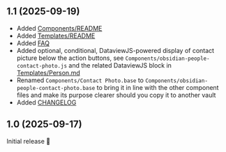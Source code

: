 ## 1.1 (2025-09-19)

- Added [Components/README](Components/README.md)
- Added [Templates/README](Templates/README.md)
- Added [FAQ](FAQ.md)
- Added optional, conditional, DataviewJS-powered display of contact picture below the action buttons, see `Components/obsidian-people-contact-photo.js` and the related DataviewJS block in [Templates/Person.md](Templates/Person.md)
- Renamed `Components/Contact Photo.base` to `Components/obsidian-people-contact-photo.base` to bring it in line with the other component files and make its purpose clearer should you copy it to another vault
- Added [CHANGELOG](CHANGELOG.md)

## 1.0 (2025-09-17)

Initial release 🚀
